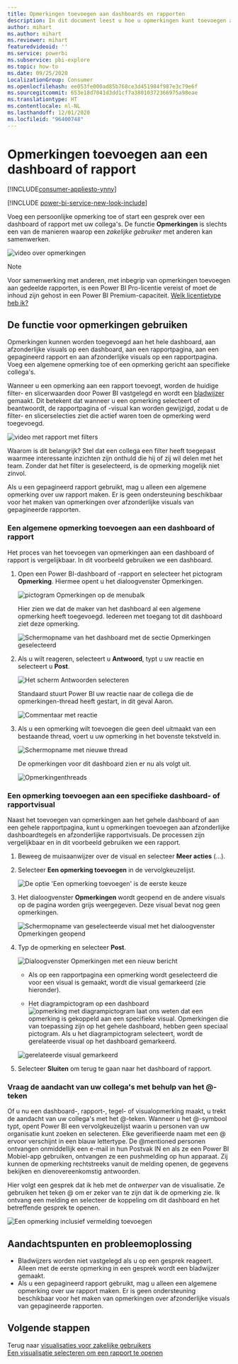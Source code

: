 ```yaml
---
title: Opmerkingen toevoegen aan dashboards en rapporten
description: In dit document leest u hoe u opmerkingen kunt toevoegen aan een dashboard, rapport of visual en hoe u opmerkingen kunt gebruiken om gesprekken met samenwerkers te voeren.
author: mihart
ms.author: mihart
ms.reviewer: mihart
featuredvideoid: ''
ms.service: powerbi
ms.subservice: pbi-explore
ms.topic: how-to
ms.date: 09/25/2020
LocalizationGroup: Consumer
ms.openlocfilehash: ee053fe000ad85b768ce3d451984f987e3c79e6f
ms.sourcegitcommit: 653e18d7041d3dd1cf7a38010372366975a98eae
ms.translationtype: HT
ms.contentlocale: nl-NL
ms.lasthandoff: 12/01/2020
ms.locfileid: "96400748"
---
```

# <a name="add-comments-to-a-dashboard-or-report"></a>Opmerkingen toevoegen aan een dashboard of rapport

[!INCLUDE[consumer-appliesto-ynny](../includes/consumer-appliesto-ynny.md)]

[!INCLUDE [power-bi-service-new-look-include](../includes/power-bi-service-new-look-include.md)]

Voeg een persoonlijke opmerking toe of start een gesprek over een dashboard of rapport met uw collega's. De functie **Opmerkingen** is slechts een van de manieren waarop een *zakelijke gebruiker* met anderen kan samenwerken. 

![video over opmerkingen](media/end-user-comment/comment.gif)

> [!NOTE]
> Voor samenwerking met anderen, met inbegrip van opmerkingen toevoegen aan gedeelde rapporten, is een Power BI Pro-licentie vereist of moet de inhoud zijn gehost in een Power BI Premium-capaciteit. [Welk licentietype heb ik?](end-user-license.md)

## <a name="how-to-use-the-comments-feature"></a>De functie voor opmerkingen gebruiken
Opmerkingen kunnen worden toegevoegd aan het hele dashboard, aan afzonderlijke visuals op een dashboard, aan een rapportpagina, aan een gepagineerd rapport en aan afzonderlijke visuals op een rapportpagina. Voeg een algemene opmerking toe of een opmerking gericht aan specifieke collega's.  

Wanneer u een opmerking aan een rapport toevoegt, worden de huidige filter- en slicerwaarden door Power BI vastgelegd en wordt een [bladwijzer](end-user-bookmarks.md) gemaakt. Dit betekent dat wanneer u een opmerking selecteert of beantwoordt, de rapportpagina of -visual kan worden gewijzigd, zodat u de filter- en slicerselecties ziet die actief waren toen de opmerking werd toegevoegd.  

![video met rapport met filters](media/end-user-comment/power-bi-comment.gif)

Waarom is dit belangrijk? Stel dat een collega een filter heeft toegepast waarmee interessante inzichten zijn onthuld die hij of zij wil delen met het team. Zonder dat het filter is geselecteerd, is de opmerking mogelijk niet zinvol.

Als u een gepagineerd rapport gebruikt, mag u alleen een algemene opmerking over uw rapport maken.  Er is geen ondersteuning beschikbaar voor het maken van opmerkingen over afzonderlijke visuals van gepagineerde rapporten.

### <a name="add-a-general-comment-to-a-dashboard-or-report"></a>Een algemene opmerking toevoegen aan een dashboard of rapport
Het proces van het toevoegen van opmerkingen aan een dashboard of rapport is vergelijkbaar.  In dit voorbeeld gebruiken we een dashboard. 

1. Open een Power BI-dashboard of -rapport en selecteer het pictogram **Opmerking**. Hiermee opent u het dialoogvenster Opmerkingen.

    ![pictogram Opmerkingen op de menubalk](media/end-user-comment/power-bi-comment-icon.png)

    Hier zien we dat de maker van het dashboard al een algemene opmerking heeft toegevoegd.  Iedereen met toegang tot dit dashboard ziet deze opmerking.

    ![Schermopname van het dashboard met de sectie Opmerkingen geselecteerd](media/end-user-comment/power-bi-first-comments.png)

2. Als u wilt reageren, selecteert u **Antwoord**, typt u uw reactie en selecteert u **Post**.  

    ![Het scherm Antwoorden selecteren](media/end-user-comment/power-bi-comments-reply.png)

    Standaard stuurt Power BI uw reactie naar de collega die de opmerkingen-thread heeft gestart, in dit geval Aaron. 

    ![Commentaar met reactie](media/end-user-comment/power-bi-respond.png)

 3. Als u een opmerking wilt toevoegen die geen deel uitmaakt van een bestaande thread, voert u uw opmerking in het bovenste tekstveld in.

    ![Schermopname met nieuwe thread](media/end-user-comment/power-bi-new-commenting.png)

    De opmerkingen voor dit dashboard zien er nu als volgt uit.

    ![Opmerkingenthreads](media/end-user-comment/power-bi-conversation.png)

### <a name="add-a-comment-to-a-specific-dashboard-or-report-visual"></a>Een opmerking toevoegen aan een specifieke dashboard- of rapportvisual
Naast het toevoegen van opmerkingen aan het gehele dashboard of aan een gehele rapportpagina, kunt u opmerkingen toevoegen aan afzonderlijke dashboardtegels en afzonderlijke rapportvisuals. De processen zijn vergelijkbaar en in dit voorbeeld gebruiken we een rapport.

1. Beweeg de muisaanwijzer over de visual en selecteer **Meer acties** (...).    
2. Selecteer **Een opmerking toevoegen** in de vervolgkeuzelijst.

    ![De optie 'Een opmerking toevoegen' is de eerste keuze](media/end-user-comment/power-bi-comment-reports.png)  

3.  Het dialoogvenster **Opmerkingen** wordt geopend en de andere visuals op de pagina worden grijs weergegeven. Deze visual bevat nog geen opmerkingen. 

    ![Schermopname van geselecteerde visual met het dialoogvenster Opmerkingen geopend](media/end-user-comment/power-bi-comments-column.png)  

4. Typ de opmerking en selecteer **Post**.

    ![Dialoogvenster Opmerkingen met een nieuw bericht](media/end-user-comment/power-bi-comment-spikes.png)  

    - Als op een rapportpagina een opmerking wordt geselecteerd die voor een visual is gemaakt, wordt die visual gemarkeerd (zie hieronder).

    - Het diagrampictogram op een dashboard ![opmerking met diagrampictogram](media/end-user-comment/power-bi-comment-chart-icon.png) laat ons weten dat een opmerking is gekoppeld aan een specifieke visual. Opmerkingen die van toepassing zijn op het gehele dashboard, hebben geen speciaal pictogram. Als u het diagrampictogram selecteert, wordt de gerelateerde visual op het dashboard gemarkeerd.
    

    ![gerelateerde visual gemarkeerd](media/end-user-comment/power-bi-highlights.png)

5. Selecteer **Sluiten** om terug te gaan naar het dashboard of rapport.

### <a name="get-your-colleagues-attention-by-using-the--sign"></a>Vraag de aandacht van uw collega's met behulp van het @-teken
Of u nu een dashboard-, rapport-, tegel- of visualopmerking maakt, u trekt de aandacht van uw collega's met het \@-teken.  Wanneer u het \@-symbool typt, opent Power BI een vervolgkeuzelijst waarin u personen van uw organisatie kunt zoeken en selecteren. Elke geverifieerde naam met een \@ ervoor verschijnt in een blauw lettertype. De @mentioned personen ontvangen onmiddellijk een e-mail in hun Postvak IN en als ze een Power BI Mobiel-app gebruiken, ontvangen ze een pushmelding op hun apparaat. Zij kunnen de opmerking rechtstreeks vanuit de melding openen, de gegevens bekijken en dienovereenkomstig antwoorden.

Hier volgt een gesprek dat ik heb met de *ontwerper* van de visualisatie. Ze gebruiken het teken @ om er zeker van te zijn dat ik de opmerking zie. Ik ontvang een melding en selecteer de koppeling om dit dashboard en het betreffende gesprek te openen.  

![Een opmerking inclusief vermelding toevoegen](media/end-user-comment/power-bi-comment-conversation.png)  

## <a name="considerations-and-troubleshooting"></a>Aandachtspunten en probleemoplossing

- Bladwijzers worden niet vastgelegd als u op een gesprek reageert. Alleen met de eerste opmerking in een gesprek wordt een bladwijzer gemaakt.
- Als u een gepagineerd rapport gebruikt, mag u alleen een algemene opmerking over uw rapport maken.  Er is geen ondersteuning beschikbaar voor het maken van opmerkingen over afzonderlijke visuals van gepagineerde rapporten.

## <a name="next-steps"></a>Volgende stappen
Terug naar [visualisaties voor zakelijke gebruikers](end-user-visualizations.md)    
[Een visualisatie selecteren om een rapport te openen](end-user-report-open.md)
